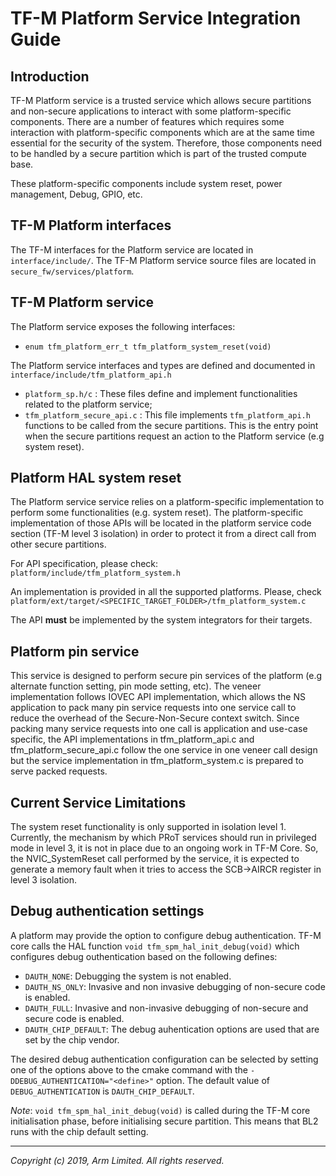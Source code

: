 # TF-M Platform Service Integration Guide

## Introduction

TF-M Platform service is a trusted service which allows secure partitions and
non-secure applications to interact with some platform-specific components.
There are a number of features which requires some interaction with
platform-specific components which are at the same time essential for the
security of the system.
Therefore, those components need to be handled by a secure partition which is
part of the trusted compute base.

These platform-specific components include system reset, power management,
Debug, GPIO, etc.

## TF-M Platform interfaces

The TF-M interfaces for the Platform service are located in
`interface/include/`.
The TF-M Platform service source files are located in
`secure_fw/services/platform`.

## TF-M Platform service

The Platform service exposes the following interfaces:
 - `enum tfm_platform_err_t tfm_platform_system_reset(void)`

The Platform service interfaces and types are defined and documented in
`interface/include/tfm_platform_api.h`

 - `platform_sp.h/c` : These files define and implement functionalities related
   to the platform service;
 - `tfm_platform_secure_api.c` : This file implements `tfm_platform_api.h`
 functions to be called from the secure partitions. This is the entry point when
 the secure partitions request an action to the Platform service
 (e.g system reset).

## Platform HAL system reset

The Platform service service relies on a platform-specific implementation to
perform some functionalities (e.g. system reset). The platform-specific
implementation of those APIs will be located in the platform service code
section (TF-M level 3 isolation) in order to protect it from a direct call from
other secure partitions.

For API specification, please check:
`platform/include/tfm_platform_system.h`

An implementation is provided in all the supported platforms. Please,
check  `platform/ext/target/<SPECIFIC_TARGET_FOLDER>/tfm_platform_system.c`

The API **must** be implemented by the system integrators for their targets.

## Platform pin service

This service is designed to perform secure pin services of the platform
(e.g alternate function setting, pin mode setting, etc).
The veneer implementation follows IOVEC API implementation, which allows
the NS application to pack many pin service requests into one service call
to reduce the overhead of the Secure-Non-Secure context switch.
Since packing many service requests into one call is application and use-case
specific, the API implementations in tfm_platform_api.c and
tfm_platform_secure_api.c follow the one service in one veneer call design but
the service implementation in tfm_platform_system.c is prepared to serve packed
requests.

## Current Service Limitations

The system reset functionality is only supported in isolation level 1.
Currently, the mechanism by which PRoT services should run in privileged mode in
level 3, it is not in place due to an ongoing work in TF-M Core. So, the
NVIC_SystemReset call performed by the service, it is expected to generate a
memory fault when it tries to access the SCB->AIRCR register in level 3
isolation.

## Debug authentication settings

A platform may provide the option to configure debug authentication. TF-M core
calls the HAL function `void tfm_spm_hal_init_debug(void)` which configures
debug outhentication based on the following defines:
 - `DAUTH_NONE`: Debugging the system is not enabled.
 - `DAUTH_NS_ONLY`: Invasive and non invasive debugging of non-secure code is
   enabled.
 - `DAUTH_FULL`: Invasive and non-invasive debugging of non-secure and secure
   code is enabled.
 - `DAUTH_CHIP_DEFAULT`: The debug auhentication options are used that are set
   by the chip vendor.

The desired debug authentication configuration can be selected by setting one of
the options above to the cmake command with the
`-DDEBUG_AUTHENTICATION="<define>"` option. The default value of
`DEBUG_AUTHENTICATION` is `DAUTH_CHIP_DEFAULT`.

*Note*: `void tfm_spm_hal_init_debug(void)` is called during the TF-M core
initialisation phase, before initialising secure partition. This means that BL2
runs with the chip default setting.

--------------

*Copyright (c) 2019, Arm Limited. All rights reserved.*
